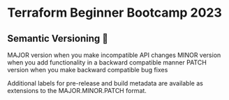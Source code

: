 # Terraform Beginner Bootcamp 2023

## Semantic Versioning :mage: 


MAJOR version when you make incompatible API changes
MINOR version when you add functionality in a backward compatible manner
PATCH version when you make backward compatible bug fixes

Additional labels for pre-release and build metadata are available as extensions to the MAJOR.MINOR.PATCH format.